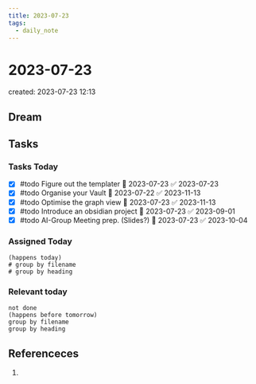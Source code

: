 ```yaml
---
title: 2023-07-23
tags:
  - daily_note
---
```


# 2023-07-23
created: 2023-07-23 12:13

## Dream

## Tasks

### Tasks Today
- [x] #todo Figure out the templater 🛫 2023-07-23 ✅ 2023-07-23
- [x] #todo Organise your Vault 🛫 2023-07-22 ✅ 2023-11-13
- [x] #todo Optimise the graph view 🛫 2023-07-23 ✅ 2023-11-13
- [x] #todo Introduce an obsidian project 🛫 2023-07-23 ✅ 2023-09-01
- [x] #todo AI-Group Meeting prep. (Slides?) 🛫 2023-07-23 ✅ 2023-10-04

### Assigned Today
```tasks
(happens today)
# group by filename
# group by heading
```

### Relevant today
```tasks
not done
(happens before tomorrow)
group by filename
group by heading
```

## Referenceces
1. 
